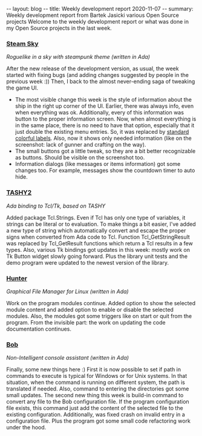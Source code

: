 -- layout: blog
-- title: Weekly development report 2020-11-07
-- summary: Weekly development report from Bartek Jasicki various Open Source projects
Welcome to the weekly development report or what was done in my Open Source
projects in the last week.

### [Steam Sky](https://thindil.itch.io/steam-sky)

*Roguelike in a sky with steampunk theme (written in Ada)*

After the new release of the development version, as usual, the week started
with fixing bugs (and adding changes suggested by people in the previous week
:)) Then, I back to the almost never-ending saga of tweaking the game UI.

* The most visible change this week is the style of information about the ship
in the right up corner of the UI. Earlier, there was always info, even when
everything was ok. Additionally, every of this information was button to the
proper information screen. Now, when almost everything is in the same place,
there is no need to have that option, especially that it just double the
existing menu entries. So, it was replaced by [standard colorful labels](https://imgur.com/gF1aA8m).
Also, now it shows only needed information (like on the screenshot: lack of
gunner and crafting on the way).
* The small buttons got a little tweak, so they are a bit better recognizable
as buttons. Should be visible on the screenshot too.
* Information dialogs (like messages or  items information) got some changes
too. For example, messages show the countdown timer to auto hide.

### [TASHY2](https://github.com/thindil/tashy2)

*Ada binding to Tcl/Tk, based on TASHY*

Added package Tcl.Strings. Even if Tcl has only one type of variables, it
strings can be literal or to evaluation. To make things a bit easier, I've added
a new type of string which automatically convert and escape the proper signs
when converted from Ada code to Tcl. Function Tcl_GetStringResult was replaced
by Tcl_GetResult functions which return a Tcl results in a few types. Also,
various Tk bindings got updates in this week: mostly work on Tk Button widget
slowly going forward. Plus the library unit tests and the demo program were
updated to the newest version of the library.

### [Hunter](https://github.com/thindil/hunter)

*Graphical File Manager for Linux (written in Ada)*

Work on the program modules continue. Added option to show the selected module
content and added option to enable or disable the selected modules. Also, the
modules got some triggers like on start or quit from the program. From the
invisible part: the work on updating the code documentation continues.

### [Bob](https://github.com/thindil/bob)

*Non-Intelligent console assistant (written in Ada)*

Finally, some new things here :) First it is now possible to set if
path in commands to execute is typical for Windows or for Unix systems. In that
situation, when the command is running on different system, the path is
translated if needed. Also, command to entering the directories got some small
updates. The second new thing this week is build-in command to convert any file
to the Bob configuration file. If the program configuration file exists, this
command just add the content of the selected file to the existing
configuration. Additionally, was fixed crash on invalid entry in a
configuration file. Plus the program got some small code refactoring work under
the hood.
